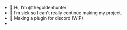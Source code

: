 - 👋 Hi, I’m @thegoldenhunter
- 🤒 I’m sick so I can't really continue making my project.
- 🌱 Making a plugin for discord (WIP)
- 
<!---
thegoldenhunter/thegoldenhunter is a ✨ special ✨ repository because its `README.md` (this file) appears on your GitHub profile.
You can click the Preview link to take a look at your changes.
--->
